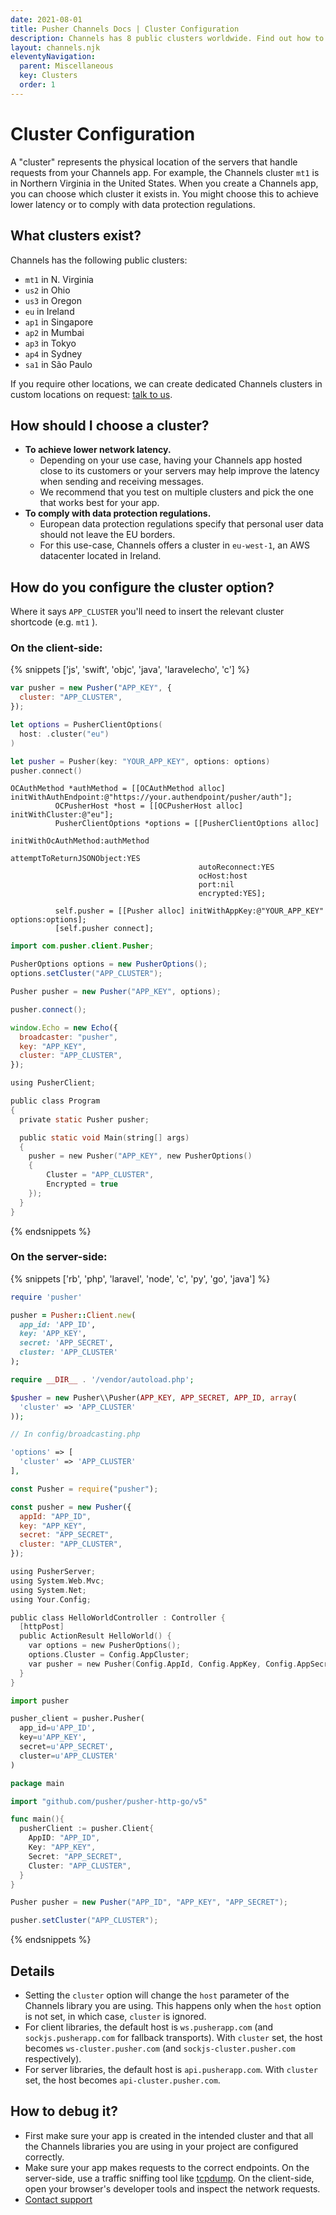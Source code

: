 ```yaml
---
date: 2021-08-01
title: Pusher Channels Docs | Cluster Configuration
description: Channels has 8 public clusters worldwide. Find out how to choose the location which works best for you and achieve lower network latency.
layout: channels.njk
eleventyNavigation:
  parent: Miscellaneous
  key: Clusters
  order: 1
---
```


# Cluster Configuration

A "cluster" represents the physical location of the servers that handle requests from your Channels app. For example, the Channels cluster `mt1` is in Northern Virginia in the United States. When you create a Channels app, you can choose which cluster it exists in. You might choose this to achieve lower latency or to comply with data protection regulations.

## What clusters exist?

Channels has the following public clusters:

- `mt1` in N. Virginia
- `us2` in Ohio
- `us3` in Oregon
- `eu` in Ireland
- `ap1` in Singapore
- `ap2` in Mumbai
- `ap3` in Tokyo
- `ap4` in Sydney
- `sa1` in São Paulo

If you require other locations, we can create dedicated Channels clusters in custom locations on request: [talk to us](https://pusher.com/contact).

## How should I choose a cluster?

- **To achieve lower network latency.**
  - Depending on your use case, having your Channels app hosted close to its customers or your servers may help improve the latency when sending and receiving messages.
  - We recommend that you test on multiple clusters and pick the one that works best for your app.
- **To comply with data protection regulations.**
  - European data protection regulations specify that personal user data should not leave the EU borders.
  - For this use-case, Channels offers a cluster in `eu-west-1`, an AWS datacenter located in Ireland.

## How do you configure the cluster option?

Where it says `APP_CLUSTER` you'll need to insert the relevant cluster shortcode (e.g. `mt1` ).

### On the client-side:

{% snippets ['js', 'swift', 'objc', 'java', 'laravelecho', 'c'] %}

```js
var pusher = new Pusher("APP_KEY", {
  cluster: "APP_CLUSTER",
});
```

```swift
let options = PusherClientOptions(
  host: .cluster("eu")
)

let pusher = Pusher(key: "YOUR_APP_KEY", options: options)
pusher.connect()
```

```objc
OCAuthMethod *authMethod = [[OCAuthMethod alloc] initWithAuthEndpoint:@"https://your.authendpoint/pusher/auth"];
          OCPusherHost *host = [[OCPusherHost alloc] initWithCluster:@"eu"];
          PusherClientOptions *options = [[PusherClientOptions alloc]
                                          initWithOcAuthMethod:authMethod
                                          attemptToReturnJSONObject:YES
                                          autoReconnect:YES
                                          ocHost:host
                                          port:nil
                                          encrypted:YES];

          self.pusher = [[Pusher alloc] initWithAppKey:@"YOUR_APP_KEY" options:options];
          [self.pusher connect];
```

```java
import com.pusher.client.Pusher;

PusherOptions options = new PusherOptions();
options.setCluster("APP_CLUSTER");

Pusher pusher = new Pusher("APP_KEY", options);

pusher.connect();
```

```js
window.Echo = new Echo({
  broadcaster: "pusher",
  key: "APP_KEY",
  cluster: "APP_CLUSTER",
});
```

```c
using PusherClient;

public class Program
{
  private static Pusher pusher;

  public static void Main(string[] args)
  {
    pusher = new Pusher("APP_KEY", new PusherOptions()
    {
        Cluster = "APP_CLUSTER",
        Encrypted = true
    });
  }
}
```

{% endsnippets %}

### On the server-side:

{% snippets ['rb', 'php', 'laravel', 'node', 'c', 'py', 'go', 'java'] %}

```rb
require 'pusher'

pusher = Pusher::Client.new(
  app_id: 'APP_ID',
  key: 'APP_KEY',
  secret: 'APP_SECRET',
  cluster: 'APP_CLUSTER'
);
```

```php
require __DIR__ . '/vendor/autoload.php';

$pusher = new Pusher\\Pusher(APP_KEY, APP_SECRET, APP_ID, array(
  'cluster' => 'APP_CLUSTER'
));
```

```php
// In config/broadcasting.php

'options' => [
  'cluster' => 'APP_CLUSTER'
],
```

```js
const Pusher = require("pusher");

const pusher = new Pusher({
  appId: "APP_ID",
  key: "APP_KEY",
  secret: "APP_SECRET",
  cluster: "APP_CLUSTER",
});
```

```c
using PusherServer;
using System.Web.Mvc;
using System.Net;
using Your.Config;

public class HelloWorldController : Controller {
  [httpPost]
  public ActionResult HelloWorld() {
    var options = new PusherOptions();
    options.Cluster = Config.AppCluster;
    var pusher = new Pusher(Config.AppId, Config.AppKey, Config.AppSecret, options);
  }
}
```

```py
import pusher

pusher_client = pusher.Pusher(
  app_id=u'APP_ID',
  key=u'APP_KEY',
  secret=u'APP_SECRET',
  cluster=u'APP_CLUSTER'
)
```

```go
package main

import "github.com/pusher/pusher-http-go/v5"

func main(){
  pusherClient := pusher.Client{
    AppID: "APP_ID",
    Key: "APP_KEY",
    Secret: "APP_SECRET",
    Cluster: "APP_CLUSTER",
  }
}
```

```java
Pusher pusher = new Pusher("APP_ID", "APP_KEY", "APP_SECRET");

pusher.setCluster("APP_CLUSTER");
```

{% endsnippets %}

## Details

- Setting the `cluster` option will change the `host` parameter of the Channels library you are using. This happens only when the `host` option is not set, in which case, `cluster` is ignored.
- For client libraries, the default host is `ws.pusherapp.com` (and `sockjs.pusherapp.com` for fallback transports). With `cluster` set, the host becomes `ws-cluster.pusher.com` (and `sockjs-cluster.pusher.com` respectively).
- For server libraries, the default host is `api.pusherapp.com`. With `cluster` set, the host becomes `api-cluster.pusher.com`.

## How to debug it?

- First make sure your app is created in the intended cluster and that all the Channels libraries you are using in your project are configured correctly.
- Make sure your app makes requests to the correct endpoints. On the server-side, use a traffic sniffing tool like [tcpdump](http://www.tcpdump.org/). On the client-side, open your browser's developer tools and inspect the network requests.
- [Contact support](https://support.pusher.com/hc/en-us/requests/new)
